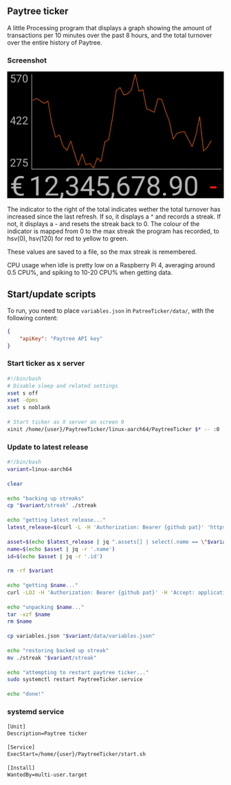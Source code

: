 ## Paytree ticker
A little Processing program that displays a graph showing the amount of transactions per 10 minutes over the past 8 hours,
and the total turnover over the entire history of Paytree.

### Screenshot
![Screenshot](https://github.com/Ghoelian/PaytreeTicker/blob/master/data/screenshot.png?raw=true)

The indicator to the right of the total indicates wether the total turnover has increased since the last refresh. If so, it displays a ^ and records a streak. If not, it displays a - and resets the streak back to 0.
The colour of the indicator is mapped from 0 to the max streak the program has recorded, to hsv(0), hsv(120) for red to yellow to green.

These values are saved to a file, so the max streak is remembered.

CPU usage when idle is pretty low on a Raspberry Pi  4, averaging around 0.5 CPU%, and spiking to 10-20 CPU% when getting data.

## Start/update scripts
To run, you need to place `variables.json` in `PatreeTicker/data/`, with the following content:

```json
{
	"apiKey": "Paytree API key"
}
```

### Start ticker as x server
```bash
#!/bin/bash
# Disable sleep and related settings
xset s off
xset -dpms
xset s noblank

# Start ticker as X server on screen 0
xinit /home/{user}/PaytreeTicker/linux-aarch64/PaytreeTicker $* -- :0
```

### Update to latest release
```bash
#!/bin/bash
variant=linux-aarch64

clear

echo "backing up streaks"
cp "$variant/streak" ./streak

echo "getting latest release..."
latest_release=$(curl -L -H 'Authorization: Bearer {github pat}' 'https://api.github.com/repos/Ghoelian/PaytreeTicker/releases/latest')

asset=$(echo $latest_release | jq ".assets[] | select(.name == \"$variant.tar.gz\")")
name=$(echo $asset | jq -r '.name')
id=$(echo $asset | jq -r '.id')

rm -rf $variant

echo "getting $name..."
curl -LOJ -H 'Authorization: Bearer {github pat}' -H 'Accept: application/octet-stream' "https://api.github.com/repos/Ghoelian/PaytreeTicker/releases/assets/$id" -o "$name"

echo "unpacking $name..."
tar -xzf $name
rm $name

cp variables.json "$variant/data/variables.json"

echo "restoring backed up streak"
mv ./streak "$variant/streak"

echo "attempting to restart paytree ticker..."
sudo systemctl restart PaytreeTicker.service

echo "done!"
```

### systemd service
```
[Unit]
Description=Paytree ticker

[Service]
ExecStart=/home/{user}/PaytreeTicker/start.sh

[Install]
WantedBy=multi-user.target
```
